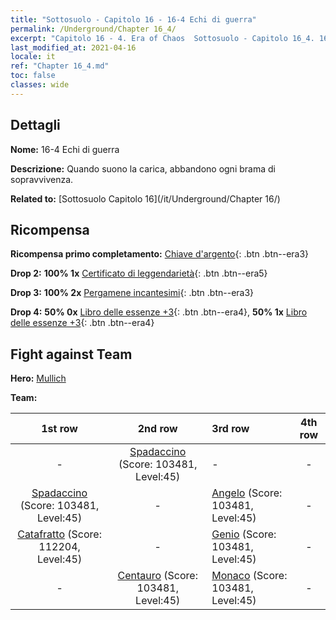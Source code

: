 ```yaml
---
title: "Sottosuolo - Capitolo 16 - 16-4 Echi di guerra"
permalink: /Underground/Chapter 16_4/
excerpt: "Capitolo 16 - 4. Era of Chaos  Sottosuolo - Capitolo 16_4. 16-4 Echi di guerra"
last_modified_at: 2021-04-16
locale: it
ref: "Chapter 16_4.md"
toc: false
classes: wide
---
```


## Dettagli

 **Nome:** 16-4 Echi di guerra

 **Descrizione:** Quando suono la carica, abbandono ogni brama di sopravvivenza.

 **Related to:** [Sottosuolo Capitolo 16](/it/Underground/Chapter 16/)

## Ricompensa

 **Ricompensa primo completamento:** [Chiave d'argento](/it/Items/con_693/){: .btn .btn--era3}

 **Drop 2:** **100% 1x** [Certificato di leggendarietà](/it/Items/mat_67/){: .btn .btn--era5}

 **Drop 3:** **100% 2x** [Pergamene incantesimi](/it/Items/con_694/){: .btn .btn--era3}

 **Drop 4:** **50% 0x** [Libro delle essenze +3](/it/Items/mat_60/){: .btn .btn--era4}, **50% 1x** [Libro delle essenze +3](/it/Items/mat_60/){: .btn .btn--era4}


## Fight against Team
 **Hero:** [Mullich](/it/heroes/Mullich/)

 **Team:**


  | 1st row | 2nd row | 3rd row | 4th row |
  |:----:|:----:|:----|:----:|
  | - | [Spadaccino](/it/units/Swordsman/) (Score: 103481, Level:45)  | - | - |
  | [Spadaccino](/it/units/Swordsman/) (Score: 103481, Level:45)  | - | [Angelo](/it/units/Angel/) (Score: 103481, Level:45)  | - |
  | [Catafratto](/it/units/Cavalier/) (Score: 112204, Level:45)  | - | [Genio](/it/units/Genie/) (Score: 103481, Level:45)  | - |
  | - | [Centauro](/it/units/Centaur/) (Score: 103481, Level:45)  | [Monaco](/it/units/Monk/) (Score: 103481, Level:45)  | - |



